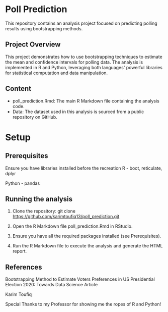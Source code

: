 # Poll Prediction
This repository contains an analysis project focused on predicting polling results using bootstrapping methods.

## Project Overview
This project demonstrates how to use bootstrapping techniques to estimate the mean and confidence intervals for polling data. The analysis is implemented in R and Python, leveraging both languages' powerful libraries for statistical computation and data manipulation.

## Content
- poll_prediction.Rmd: The main R Markdown file containing the analysis code.
- Data: The dataset used in this analysis is sourced from a public repository on GitHub.

# Setup
## Prerequisites
Ensure you have libraries installed before the recreation 
R - boot, reticulate, dplyr

Python - pandas 

## Running the analysis
1. Clone the repository:
git clone https://github.com/karimtoufiq13/poll_prediction.git

2. Open the R Markdown file poll_prediction.Rmd in RStudio.
3. Ensure you have all the required packages installed (see Prerequisites).
4. Run the R Markdown file to execute the analysis and generate the HTML report.

## References 
Bootstrapping Method to Estimate Voters Preferences in US Presidential Election 2020: Towards Data Science Article

Karim Toufiq

Special Thanks to my Professor for showing me the ropes of R and Python! 
